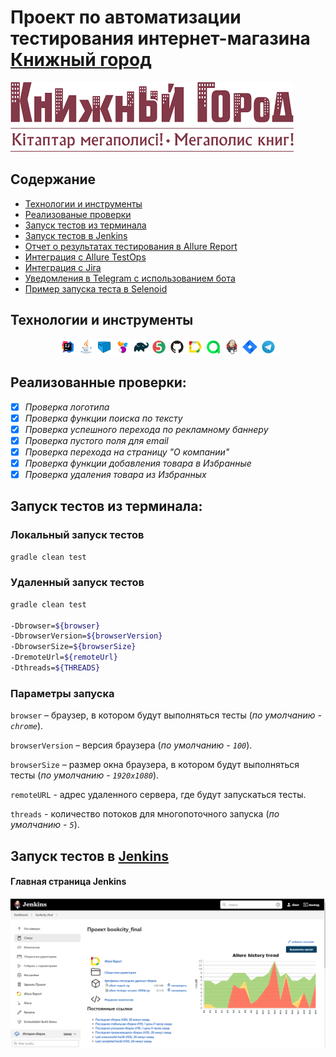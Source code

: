 # Проект по автоматизации тестирования интернет-магазина [Книжный город](https://www.bookcity.kz/)

![bookcity_logo.png](media/icons/bookcity_logo.png)

##	Содержание

- [Технологии и инструменты](#технологии-и-инструменты)
- [Реализованыe проверки](#реализованные-проверки)
- [Запуск тестов из терминала](#запуск-тестов-из-терминала)
- [Запуск тестов в Jenkins](#-запуск-тестов-в-jenkins)
- [Отчет о результатах тестирования в Allure Report](#-отчет-о-результатах-тестирования-в-Allure-report)
- [Интеграция с Allure TestOps](#-интеграция-с-allure-testops)
- [Интеграция с Jira](#-интеграция-с-jira)
- [Уведомления в Telegram с использованием бота](#-уведомления-в-telegram-с-использованием-бота)
- [Пример запуска теста в Selenoid](#-пример-запуска-теста-в-selenoid)

## Технологии и инструменты

<p  align="center">

<img width="5%" title="IntelliJ IDEA" src="media/icons/Idea.svg">
<img width="5%" title="Java" src="media/icons/Java.svg">
<img width="5%" title="Selenoid" src="media/icons/Selenoid.svg">
<img width="5%" title="Selenide" src="media/icons/Selenide.svg">
<img width="5%" title="Gradle" src="media/icons/Gradle.svg">
<img width="5%" title="Junit5" src="media/icons/Junit5.svg">
<img width="5%" title="GitHub" src="media/icons/GitHub.svg">
<img width="5%" title="Allure Report" src="media/icons/Allure.svg">
<img width="5%" title="Allure TestOps" src="media/icons/Allure_TO.svg">
<img width="5%" title="Jenkins" src="media/icons/Jenkins.svg">
<img width="5%" title="Jira" src="media/icons/Jira.svg">
<img width="5%" title="Telegram" src="media/icons/Telegram.svg">
</p>

## Реализованные проверки:

- [x] *Проверка логотипа*
- [x] *Проверка функции поиска по тексту*
- [x] *Проверка успешного перехода по рекламному баннеру*
- [x] *Проверка пустого поля для email*
- [x] *Проверка перехода на страницу "О компании"*
- [x] *Проверка функции добавления товара в Избранные*
- [x] *Проверка удаления товара из Избранных*

## Запуск тестов из терминала:

### Локальный запуск тестов

```bash
gradle clean test
```

### Удаленный запуск тестов

```bash
gradle clean test

-Dbrowser=${browser}
-DbrowserVersion=${browserVersion}
-DbrowserSize=${browserSize}
-DremoteUrl=${remoteUrl}
-Dthreads=${THREADS}
```

### Параметры запуска

<code>browser</code> – браузер, в котором будут выполняться тесты (_по умолчанию - <code>chrome</code>_).

<code>browserVersion</code> – версия браузера (_по умолчанию - <code>100</code>_).

<code>browserSize</code> – размер окна браузера, в котором будут выполняться тесты (_по умолчанию - <code>1920x1080</code>_).

<code>remoteURL</code> - адрес удаленного сервера, где будут запускаться тесты.

<code>threads</code> - количество потоков для многопоточного запуска (_по умолчанию - <code>5</code>_).

## Запуск тестов в [Jenkins](https://jenkins.autotests.cloud/job/bookcity_final/)

#### Главная страница Jenkins

<p align="center">
  <img src="media/screen/jenkins_mainpage.PNG" alt="Jenkins" width="800">
</p>



